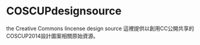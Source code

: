 COSCUPdesignsource
==================

 the Creative Commons lincense design source
這裡提供以創用CC公開共享的COSCUP2014設計圖案相關原始資源。

